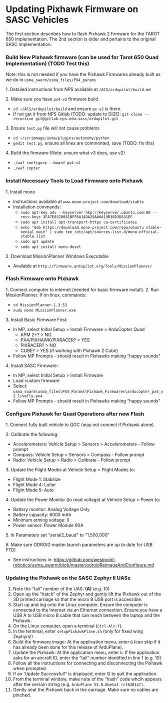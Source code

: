 # Updating Pixhawk Firmware on SASC Vehicles
The first section describes how to flash Pixhawk 2 firmware for the TAROT 650 implementation.  The 2nd section is older and pertains to the original SASC implementation.

### Build New Pixhawk firmware (can be used for Tarot 650 Quad Implementation) (TODO Test this)
Note: this is not needed if you have the Pixhawk Firmwares already built as we do in `usma_swarm/usma_files/PX4_params`

1. Detailed instructions from NPS available at `/ACS/ardupilot/build.md`

2. Make sure you have `px4-v2` firmware build

  * `cd ~/ACS/ardupilot/build` and ensure `px-v2` is there.  
  * If not get it from NPS Gitlab (TODO: update to DI2E): `git clone --recursive git@gitlab.nps.edu:sasc/ardupilot.git` 

3. Ensure `test.py` file will not cause problems

  * `cd ~/scrimmage/usma/plugins/autonomy/python`   
  * `gedit test.py`, ensure all lines are commented, save (TODO: fix this)
  
4. Build the firmware (Note: unsure what v3 does, use v2)

  * `./waf configure --board px4-v2`   
  * `./waf copter`


### Install Necessary Tools to Load Firmware onto Pixhawk
1. Install mono

  * Instructions available at `www.mono-project.com/download/stable`
  * Installation commands:
     - `sudo apt-key adv --keyserver hkp://keyserver.ubuntu.com:80 --recv-keys 3FA7E0328081BFF6A14DA29AA6A19B38D3D831EF`
     - `sudo apt install apt-transport-https ca-certificates`
     - `echo "deb https://download.mono-project.com/repo/ubuntu stable-xenial main" | sudo tee /etc/apt/sources.list.d/mono-official-stable.list`
     - `sudo apt update`
     - `sudo apt install mono-devel`

2. Download MissionPlanner Windows Executable

  * Available at `http://firmware.ardupilot.org/Tools/MissionPlanner/`


### Flash Firmware onto Pixhawk
1. Connect computer to internet (needed for basic firmware install).
2. Run MissionPlanner.  If on linux, commands:

  * `cd MissionPlanner-1.3.53`
  * `sudo mono MissionPlanner.exe`

3. Install Basic Firmware First:
  * In MP, select Initial Setup > Install Firmware > ArduCopter Quad
     - APM 2+? > NO
     - PX4/PIXHAWK/PIXRACER? > YES
     - PIXRACER? > NO
     - CUBE? > YES (if working with Pixhawk 2 Cube)
  * Follow MP Prompts - should result in Pixhawks making "happy sounds"
  
4. Install SASC Firmware:
  * In MP, select Initial Setup > Install Firmware 
  * Load custom firmware
  * Select: `usma_swarm\usma_files\PX4_Params\Pixhawk_Firmwares\arducopter_px4_v2_livefly.px4`
  * Follow MP Prompts - should result in Pixhawks making "happy sounds"
  
### Configure Pixhawk for Quad Operations after new Flash
1. Connect fully built vehicle to QGC (may not connect if Pixhawk alone)

2. Calibrate the following:

  * Accelerometers: Vehicle Setup > Sensors > Accelerometers - Follow prompt  
  * Compass: Vehicle Setup > Sensors > Compass - Follow prompt
  * Radio: Vehicle Setup > Radio > Calibrate - Follow prompt

3. Update the Flight Modes at Vehicle Setup > Flight Modes to:

  * Flight Mode 1: Stabilize
  * Flight Mode 4: Loiter  
  * Flight Mode 5: Auto

4. Update the Power Monitor (to read voltage) at Vehicle Setup > Power to:

  * Battery monitor: Analog Voltage Only
  * Battery capacity: 6000 mAh 
  * Minimum arming voltage: 0
  * Power sensor: Power Module 90A

5. In Parameters set "serial2_baud" to "1,500,000"

6. Make sure ODROID master.launch parameters are up to date for USB FTDI
  * See instructions in: https://github.com/westpoint-robotics/usma_swarm/blob/master/odroidReimageAndConfigure.md

### Updating the Pixhawk on the SASC Zephyr II UASs

1.	Note the “tail” number of the UAS: ____(A)____ (e.g. 10)
2.	Open up the “hatch” of the Zephyr and gently lift the Pixhawk out of the 3D printed carriage so that the micro B USB port is accessible.
3.	Start up and log onto the Linux computer.  Ensure the computer is connected to the Internet via an Ethernet connection.  Ensure you have a USB A to USB micro B cable that can reach between the laptop and the Pixhawk.
4.	On the Linux computer, open a terminal (`Ctrl-Alt-T`).
5.	In the terminal, enter `setupPixhawkPlane.sh` (only for fixed wing Zephyrs!)
6.	Build the firmware image: At the application menu, enter `B` (can skip if it has already been done for this release of ArduPlane).
7.	Update the Pixhawk:  At the application menu, enter `U`.  If the application asks for an aircraft ID, enter the “tail” number identified in line 1 (e.g. 10).
8.	Follow all the instructions for connecting and disconnecting the Pixhawk when prompted.
9.	If an ‘Update Successful!” is displayed, enter Q to quit the application.
10. From the terminal window, make note of the “hash” code whcih appears after the version string (e.g. `ArduPlane V3.8.0beta1 (cf848147)`.
11. Gently seat the Pixhawk back in the carriage.  Make sure no cables are pinched.
